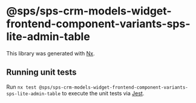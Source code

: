# @sps/sps-crm-models-widget-frontend-component-variants-sps-lite-admin-table

This library was generated with [Nx](https://nx.dev).

## Running unit tests

Run `nx test @sps/sps-crm-models-widget-frontend-component-variants-sps-lite-admin-table` to execute the unit tests via [Jest](https://jestjs.io).
